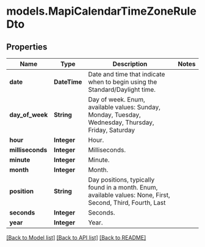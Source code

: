 # models.MapiCalendarTimeZoneRuleDto
## Properties
Name | Type | Description | Notes
------------ | ------------- | ------------- | -------------
**date** | **DateTime** | Date and time that indicate when to begin using the Standard/Daylight time.              | 
**day_of_week** | **String** | Day of week. Enum, available values: Sunday, Monday, Tuesday, Wednesday, Thursday, Friday, Saturday | 
**hour** | **Integer** | Hour.              | 
**milliseconds** | **Integer** | Milliseconds.              | 
**minute** | **Integer** | Minute.              | 
**month** | **Integer** | Month.              | 
**position** | **String** | Day positions, typically found in a month. Enum, available values: None, First, Second, Third, Fourth, Last | 
**seconds** | **Integer** | Seconds.              | 
**year** | **Integer** | Year.              | 



[[Back to Model list]](README.md#documentation-for-models) [[Back to API list]](README.md#documentation-for-api-endpoints) [[Back to README]](README.md)


